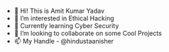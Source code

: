 - 👋 Hi! This is Amit Kumar Yadav
- 👀 I’m interested in Ethical Hacking
- 🌱 Currently learning Cyber Security 
- 💞️ I’m looking to collaborate on some Cool Projects
- 📫 My Handle - @hindustaanisher

<!---
HindustaaniSher/HindustaaniSher is a ✨ special ✨ repository because its `README.md` (this file) appears on your GitHub profile.
You can click the Preview link to take a look at your changes.
--->
